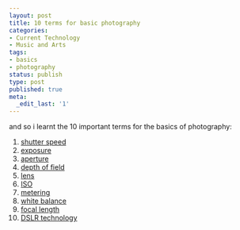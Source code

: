 ```yaml
---
layout: post
title: 10 terms for basic photography
categories:
- Current Technology
- Music and Arts
tags:
- basics
- photography
status: publish
type: post
published: true
meta:
  _edit_last: '1'
---
```

and so i learnt the 10 important terms for the basics of photography:
<ol>
	<li><a href="/2008/05/07/shutter-speed/">shutter speed</a></li>
	<li><a href="/2008/05/08/exposure-photography/">exposure</a></li>
	<li><a href="/2008/05/09/aperture/">aperture</a></li>
	<li><a href="/2008/05/10/depth-of-field/">depth of field</a></li>
	<li><a href="/2008/05/26/lens/">lens</a></li>
	<li><a href="/2008/05/11/iso/">ISO</a></li>
	<li><a href="/2008/05/25/metering/">metering</a></li>
	<li><a href="/2008/05/24/white-balance/">white balance</a></li>
	<li><a href="/2008/05/12/focal-length/">focal length</a></li>
	<li><a href="/2008/05/27/dslr-technology/">DSLR technology</a></li>
</ol>
